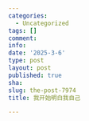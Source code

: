 ```yaml
---
categories:
  - Uncategorized
tags: []
comment: 
info: 
date: '2025-3-6'
type: post
layout: post
published: true
sha: 
slug: the-post-7974
title: 我开始明白我自己

---
```

